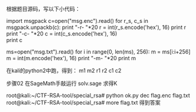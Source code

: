 根据题目源码，写以下小代码：

import msgpack
c=open("msg.enc").read()
for r_s, c_s in msgpack.unpackb(c):
    print "-r- "*20
    r = int(r_s.encode('hex'), 16)
    print r
    print "-c- "*20
    c = int(c_s.encode('hex'), 16)   
    print c 

ms=open("msg.txt").read()
for i in range(0, len(ms), 256):
    m = ms[i:i+256]
    m = int(m.encode('hex'), 16)
    print "-m- "*20
    print m


在kali的python2中跑，得到：
 m1 m2
r1 r2
c1 c2


步骤02 在SageMath手敲运行 solv.sage 求得K

root@kali:~/CTF-RSA-tool/special_rsa# python ok.py dec flag.enc flag.txt
root@kali:~/CTF-RSA-tool/special_rsa# more flag.txt
得到答案
